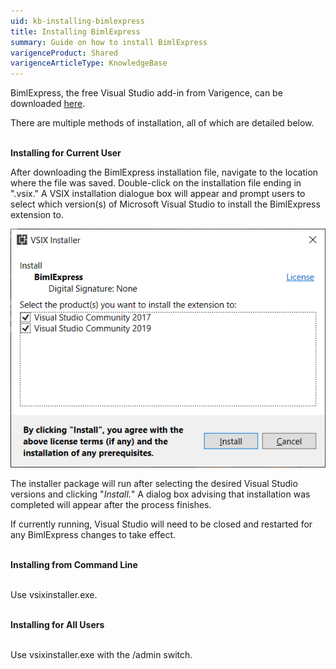 ```yaml
---
uid: kb-installing-bimlexpress
title: Installing BimlExpress
summary: Guide on how to install BimlExpress
varigenceProduct: Shared
varigenceArticleType: KnowledgeBase
---
```

BimlExpress, the free Visual Studio add-in from Varigence, can be downloaded [here](https://varigence.com/bimlexpress). 

There are multiple methods of installation, all of which are detailed below.   
 

**Installing for Current User**

After downloading the BimlExpress installation file, navigate to the location where the file was saved. Double-click on the installation file ending in ".vsix." A VSIX installation dialogue box will appear and prompt users to select which version(s) of Microsoft Visual Studio to install the BimlExpress extension to. 

  
![Installing BimlExpress](../../static/img/kb-installing-bimlexpress.png "Installing BimlExpress") 
  
The installer package will run after selecting the desired Visual Studio versions and clicking "_Install._" A dialog box advising that installation was completed will appear after the process finishes. 

If currently running, Visual Studio will need to be closed and restarted for any BimlExpress changes to take effect.   
 

**Installing from Command Line**  
 

Use vsixinstaller.exe.  
 

**Installing for All Users**  
 

Use vsixinstaller.exe with the /admin switch.